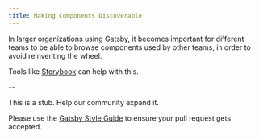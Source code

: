 ```yaml
---
title: Making Components Discoverable
---
```


In larger organizations using Gatsby, it becomes important for different teams to be able to browse components used by other teams, in order to avoid reinventing the wheel.

Tools like [Storybook](/docs/visual-testing-with-storybook/) can help with this.

--

This is a stub. Help our community expand it.

Please use the [Gatsby Style Guide](/contributing/gatsby-style-guide/) to ensure your
pull request gets accepted.
